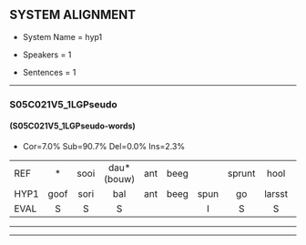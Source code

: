 
## SYSTEM ALIGNMENT

- System Name = hyp1

- Speakers = 1

- Sentences = 1

---

### S05C021V5_1LGPseudo

#### (S05C021V5_1LGPseudo-words)

- Cor=7.0%	Sub=90.7%	Del=0.0%	Ins=2.3%

|  |  |  |  |  |  |  |  |  |  |  |  |  |  |  |  |  |  |  |  |  |  |  |  |  |  |  |  |  |  |  |  |  |  |  |  |  |  |  |  |  |  |  |  |
|:--- |:---:|:---:|:---:|:---:|:---:|:---:|:---:|:---:|:---:|:---:|:---:|:---:|:---:|:---:|:---:|:---:|:---:|:---:|:---:|:---:|:---:|:---:|:---:|:---:|:---:|:---:|:---:|:---:|:---:|:---:|:---:|:---:|:---:|:---:|:---:|:---:|:---:|:---:|:---:|:---:|:---:|:---:|:---:|
| REF | * | sooi | dau*(bouw) | ant | beeg |  | sprunt | hool | larst | vout | zwoei | fam | rachts | vaap | sprieuw | keng | swoers | doer | plirt | * | blard | * | guul | hoekt*(hoeft) | neeuw | noork | vid | zans | leum*(lauw) | haans | spaai | sjalt | heik | sank | roen | frijk | eem | schard | grek | dron | * | snaaf | stuid |
| HYP1 | goof | sori | bal | ant | beeg | spun | go | larsst | fout | sooi | van | racht | fap | frea | kijnk | swoord | door | peleerd | ien | blart | ge | gl | hoeft | neel | nork | fid | ban | zant | la | hent | spooy | sjot | heik | sent | groen | friijk | ejm | card | grijk | dronm | snoea | snaf | stuit |
| EVAL | S | S | S |  |  | I | S | S | S | S | S | S | S | S | S | S | S | S | S | S | S | S | S | S | S | S | S | S | S | S | S | S |  | S | S | S | S | S | S | S | S | S | S |
---

---
